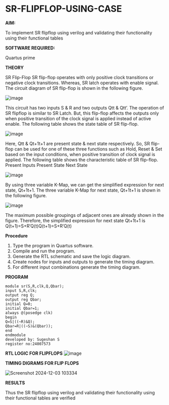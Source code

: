 # SR-FLIPFLOP-USING-CASE

**AIM:**

To implement  SR flipflop using verilog and validating their functionality using their functional tables

**SOFTWARE REQUIRED:**

Quartus prime

**THEORY**

SR Flip-Flop SR flip-flop operates with only positive clock transitions or negative clock transitions. Whereas, SR latch operates with enable signal. The circuit diagram of SR flip-flop is shown in the following figure.

![image](https://github.com/naavaneetha/SR-FLIPFLOP-USING-CASE/assets/154305477/0f710028-ad52-4d3e-9276-8714cf023a25)

 
This circuit has two inputs S & R and two outputs Qtt & Qtt’. The operation of SR flipflop is similar to SR Latch. But, this flip-flop affects the outputs only when positive transition of the clock signal is applied instead of active enable. The following table shows the state table of SR flip-flop.

![image](https://github.com/naavaneetha/SR-FLIPFLOP-USING-CASE/assets/154305477/dabfc4f4-87e3-4cbc-9472-f89ee1b5ed30)

 
Here, Qtt & Qt+1t+1 are present state & next state respectively. So, SR flip-flop can be used for one of these three functions such as Hold, Reset & Set based on the input conditions, when positive transition of clock signal is applied. The following table shows the characteristic table of SR flip-flop. Present Inputs Present State Next State

![image](https://github.com/naavaneetha/SR-FLIPFLOP-USING-CASE/assets/154305477/dd90d16c-aec5-4290-a586-e2346b1e9eb5)

 
By using three variable K-Map, we can get the simplified expression for next state, Qt+1t+1. The three variable K-Map for next state, Qt+1t+1 is shown in the following figure.

![image](https://github.com/naavaneetha/SR-FLIPFLOP-USING-CASE/assets/154305477/473efad6-d70b-4ca7-aeb7-898bbfca319f)

 
The maximum possible groupings of adjacent ones are already shown in the figure. Therefore, the simplified expression for next state Qt+1t+1 is Q(t+1)=S+R′Q(t)Q(t+1)=S+R′Q(t)

**Procedure**
1. Type the program in Quartus software.
2. Compile and run the program.
3. Generate the RTL schematic and save the logic diagram.
4. Create nodes for inputs and outputs to generate the timing diagram.
5. For different input combinations generate the timing diagram.



**PROGRAM**
```
module sr(S,R,clk,Q,Qbar);
input S,R,clk;
output reg Q;
output reg Qbar;
initial Q=0;
initial Qbar=1;
always @(posedge clk)
begin 
Q=S|((~R)&Q);
Qbar=R|((~S)&(Qbar));
end 
endmodule
developed by: Sugeshan S
register no:24007573
```

**RTL LOGIC FOR FLIPFLOPS**
![image](https://github.com/user-attachments/assets/22c88b5d-c0ca-4e19-a7cf-bac7f789ac0b)

**TIMING DIGRAMS FOR FLIP FLOPS**

![Screenshot 2024-12-03 103334](https://github.com/user-attachments/assets/4a80e052-37d3-4796-bb90-77ff6ad99e93)


**RESULTS**

Thus the SR flipflop using verilog and validating their functionality using their functional tables are verified
